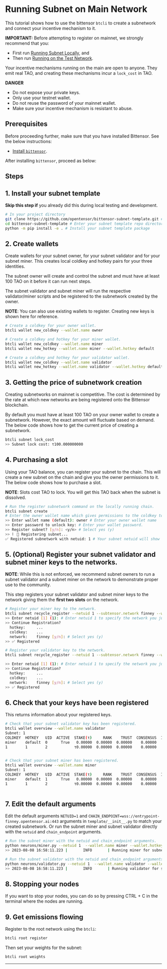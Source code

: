 # Running Subnet on Main Network
This tutorial shows how to use the bittensor `btcli` to create a subnetwork and connect your incentive mechanism to it. 

**IMPORTANT:** Before attempting to register on mainnet, we strongly recommend that you:
- First run [Running Subnet Locally](running_on_staging.md), and
- Then run [Running on the Test Network](running_on_testnet.md).

Your incentive mechanisms running on the main are open to anyone. They emit real TAO, and creating these mechanisms incur a `lock_cost` in TAO.

**DANGER**
- Do not expose your private keys.
- Only use your testnet wallet.
- Do not reuse the password of your mainnet wallet.
- Make sure your incentive mechanism is resistant to abuse. 

## Prerequisites

Before proceeding further, make sure that you have installed Bittensor. See the below instructions:

- [Install `bittensor`](https://github.com/opentensor/bittensor#install).

After installing `bittensor`, proceed as below:

## Steps

## 1. Install your subnet template

**Skip this step if** you already did this during local testing and development.

```bash
# In your project directory
git clone https://github.com/opentensor/bittensor-subnet-template.git # TODO[owner]: Replace this with your custom repo URL
cd bittensor-subnet-template # Enter your subnet template repo directory
python -m pip install -e . # Install your subnet template package
```

## 2. Create wallets 

Create wallets for your subnet owner, for your subnet validator and for your subnet miner. This creates local coldkey and hotkey pairs for your three identities. 

The subnet owner will create and control the subnet and must have at least 100 TAO on it before it can run next steps. 

The subnet validator and subnet miner will run the respective validator/miner scripts and be registered to the subnetwork created by the owner.

**NOTE**: You can also use existing wallets to register. Creating new keys is shown here for reference.

```bash
# Create a coldkey for your owner wallet.
btcli wallet new_coldkey --wallet.name owner

# Create a coldkey and hotkey for your miner wallet.
btcli wallet new_coldkey --wallet.name miner
btcli wallet new_hotkey --wallet.name miner --wallet.hotkey default

# Create a coldkey and hotkey for your validator wallet.
btcli wallet new_coldkey --wallet.name validator
btcli wallet new_hotkey --wallet.name validator --wallet.hotkey default
```

## 3. Getting the price of subnetwork creation

Creating subnetworks on mainnet is competitive. The cost is determined by the rate at which new networks are being registered onto the Bittensor blockchain. 

By default you must have at least 100 TAO on your owner wallet to create a subnetwork. However, the exact amount will fluctuate based on demand. The below code shows how to get the current price of creating a subnetwork.

```bash
btcli subnet lock_cost 
>> Subnet lock cost: τ100.000000000
```

## 4. Purchasing a slot

Using your TAO balance, you can register your subnet to the chain. This will create a new subnet on the chain and give you the owner permissions to it. The below code shows how to purchase a slot. 

**NOTE**: Slots cost TAO to lock. You will get this TAO back when the subnet is dissolved.

```bash
# Run the register subnetwork command on the locally running chain.
btcli subnet create  
# Enter the owner wallet name which gives permissions to the coldkey to later define running hyper parameters.
>> Enter wallet name (default): owner # Enter your owner wallet name
>> Enter password to unlock key: # Enter your wallet password.
>> Register subnet? [y/n]: <y/n> # Select yes (y)
>> ⠇ 📡 Registering subnet...
✅ Registered subnetwork with netuid: 1 # Your subnet netuid will show here, save this for later.
```

## 5. (Optional) Register your subnet validator and subnet miner keys to the networks.

**NOTE**: While this is not enforced, we recommend subnet owners to run a subnet validator and a subnet miner on the network to demonstrate proper use to the community.

This step registers your subnet validator and subnet miner keys to the network giving them the **first two slots** on the network.

```bash
# Register your miner key to the network.
btcli subnet recycle_register --netuid 1 --subtensor.network finney --wallet.name miner --wallet.hotkey default
>> Enter netuid [1] (1): # Enter netuid 1 to specify the network you just created.
>> Continue Registration?
  hotkey:     ...
  coldkey:    ...
  network:    finney [y/n]: # Select yes (y)
>> ✅ Registered

# Register your validator key to the network.
btcli subnet recycle_register --netuid 1 --subtensor.network finney --wallet.name validator --wallet.hotkey default

>> Enter netuid [1] (1): # Enter netuid 1 to specify the network you just created.
>> Continue Registration?
  hotkey:     ...
  coldkey:    ...
  network:    finney [y/n]: # Select yes (y)
>> ✅ Registered
```

## 6. Check that your keys have been registered

This returns information about your registered keys.
```bash
# Check that your subnet validator key has been registered.
btcli wallet overview --wallet.name validator 
Subnet: 1                                                                                                                                                                
COLDKEY  HOTKEY   UID  ACTIVE  STAKE(τ)     RANK    TRUST  CONSENSUS  INCENTIVE  DIVIDENDS  EMISSION(ρ)   VTRUST  VPERMIT  UPDATED  AXON  HOTKEY_SS58                    
miner    default  0      True   0.00000  0.00000  0.00000    0.00000    0.00000    0.00000            0  0.00000                14  none  5GTFrsEQfvTsh3WjiEVFeKzFTc2xcf…
1        1        2            τ0.00000  0.00000  0.00000    0.00000    0.00000    0.00000           ρ0  0.00000                                                         
                                                                          Wallet balance: τ0.0         

# Check that your subnet miner has been registered.
btcli wallet overview --wallet.name miner 
Subnet: 1                                                                                                                                                                
COLDKEY  HOTKEY   UID  ACTIVE  STAKE(τ)     RANK    TRUST  CONSENSUS  INCENTIVE  DIVIDENDS  EMISSION(ρ)   VTRUST  VPERMIT  UPDATED  AXON  HOTKEY_SS58                    
miner    default  1      True   0.00000  0.00000  0.00000    0.00000    0.00000    0.00000            0  0.00000                14  none  5GTFrsEQfvTsh3WjiEVFeKzFTc2xcf…
1        1        2            τ0.00000  0.00000  0.00000    0.00000    0.00000    0.00000           ρ0  0.00000                                                         
                                                                          Wallet balance: τ0.0   
```

## 7. Edit the default arguments

Edit the default arguments `NETUID=1` and `CHAIN_ENDPOINT=wss://entrypoint-finney.opentensor.ai:443` arguments in `template/__init__.py` to match your created subnetwork. Or run the subnet miner and subnet validator directly with the `netuid` and `chain_endpoint` arguments.
```bash
# Run the subnet miner with the netuid and chain_endpoint arguments.
python neurons/miner.py --netuid 1  --wallet.name miner --wallet.hotkey default --logging.debug
>> 2023-08-08 16:58:11.223 |       INFO       | Running miner for subnet: 1 on network: wss://entrypoint-finney.opentensor.ai:443 with config: ...

# Run the subnet validator with the netuid and chain_endpoint arguments.
python neurons/validator.py --netuid 1  --wallet.name validator --wallet.hotkey default --logging.debug
>> 2023-08-08 16:58:11.223 |       INFO       | Running validator for subnet: 1 on network: wss://entrypoint-finney.opentensor.ai:443 with config: ...
```

## 8. Stopping your nodes
If you want to stop your nodes, you can do so by pressing CTRL + C in the terminal where the nodes are running.

## 9. Get emissions flowing

Register to the root network using the `btcli`:
```bash
btcli root register 
```

Then set your weights for the subnet:
```bash
btcli root weights 
```
---